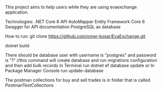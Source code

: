 This project aims to help users while they are using evaexchange application.

Technologies:
.NET Core 6 API
AutoMapper
Entity Framework Core 6
Swagger for API documentation
PostgreSQL as database

How to run:
git clone https://github.com/omer-kosar/EvaExchange.git

dotnet build

There should be database user with username is "postgres" and password is "1"
//this command will create database and run migrations configuration and then add bulk records
In Terminal run dotnet ef database update 
or
In Package Manager Console run update-database

The postman collections for buy and sell trades is in folder that is called PostmanTestCollections